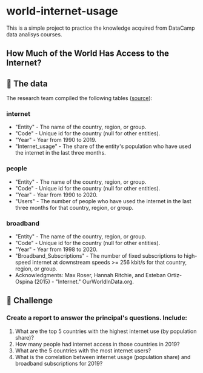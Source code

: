 # world-internet-usage
This is a simple project to practice the knowledge acquired from DataCamp data analisys courses.

## How Much of the World Has Access to the Internet?

## 💾 The data

The research team compiled the following tables ([source](https://ourworldindata.org/internet)):

### internet

- "Entity" - The name of the country, region, or group.
- "Code" - Unique id for the country (null for other entities).
- "Year" - Year from 1990 to 2019.
- "Internet_usage" - The share of the entity's population who have used the internet in the last three months.

### people

- "Entity" - The name of the country, region, or group.
- "Code" - Unique id for the country (null for other entities).
- "Year" - Year from 1990 to 2020.
- "Users" - The number of people who have used the internet in the last three months for that country, region, or group.

### broadband

- "Entity" - The name of the country, region, or group.
- "Code" - Unique id for the country (null for other entities).
- "Year" - Year from 1998 to 2020.
- "Broadband_Subscriptions" - The number of fixed subscriptions to high-speed internet at downstream speeds >= 256 kbit/s for that country, region, or group.
- Acknowledgments: Max Roser, Hannah Ritchie, and Esteban Ortiz-Ospina (2015) - "Internet." OurWorldInData.org.

## 💪 Challenge

### Create a report to answer the principal's questions. Include:

1. What are the top 5 countries with the highest internet use (by population share)?
2. How many people had internet access in those countries in 2019?
3. What are the 5 countries with the most internet users?
4. What is the correlation between internet usage (population share) and broadband subscriptions for 2019?
